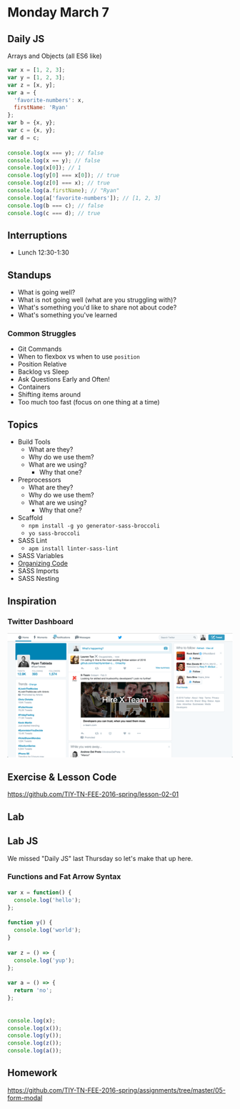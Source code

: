 # Monday March 7

## Daily JS

Arrays and Objects (all ES6 like)

```js
var x = [1, 2, 3];
var y = [1, 2, 3];
var z = [x, y];
var a = {
  'favorite-numbers': x,
  firstName: 'Ryan'
};
var b = {x, y};
var c = {x, y};
var d = c;

console.log(x === y); // false
console.log(x == y); // false
console.log(x[0]); // 1
console.log(y[0] === x[0]); // true
console.log(z[0] === x); // true
console.log(a.firstName); // "Ryan"
console.log(a['favorite-numbers']); // [1, 2, 3]
console.log(b === c); // false
console.log(c === d); // true
```

## Interruptions

* Lunch 12:30-1:30

## Standups

* What is going well?
* What is not going well (what are you struggling with)?
* What's something you'd like to share not about code?
* What's something you've learned

### Common Struggles

* Git Commands
* When to flexbox vs when to use `position`
* Position Relative
* Backlog vs Sleep
* Ask Questions Early and Often!
* Containers
* Shifting items around
* Too much too fast (focus on one thing at a time)

## Topics

* Build Tools
  - What are they?
  - Why do we use them?
  - What are we using?
    * Why that one?
* Preprocessors
  - What are they?
  - Why do we use them?
  - What are we using?
    * Why that one?
* Scaffold
  - `npm install -g yo generator-sass-broccoli`
  - `yo sass-broccoli`
* SASS Lint
  - `apm install linter-sass-lint`
* SASS Variables
* [Organizing Code](./organizing.html)
* SASS Imports
* SASS Nesting

## Inspiration

### Twitter Dashboard

![Twitter Dashboard](./twitter.png)

## Exercise & Lesson Code

https://github.com/TIY-TN-FEE-2016-spring/lesson-02-01

## Lab

## Lab JS

We missed "Daily JS" last Thursday so let's make that up here.

### Functions and Fat Arrow Syntax

```js
var x = function() {
  console.log('hello');
};

function y() {
  console.log('world');
}

var z = () => {
  console.log('yup');
};

var a = () => {
  return 'no';
};


console.log(x);
console.log(x());
console.log(y());
console.log(z());
console.log(a());
```

## Homework

https://github.com/TIY-TN-FEE-2016-spring/assignments/tree/master/05-form-modal
